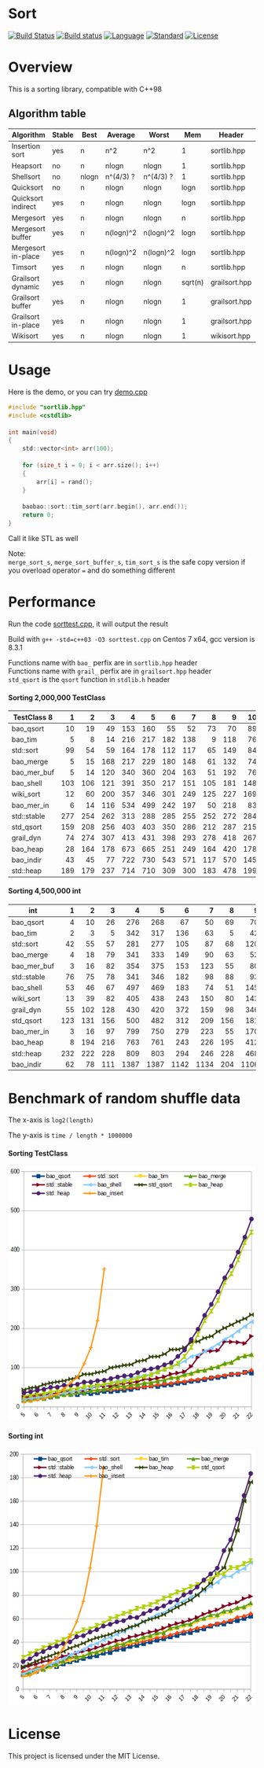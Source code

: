 # Sort

[![Build Status](https://travis-ci.org/Baobaobear/sort.svg?branch=master)](https://travis-ci.org/Baobaobear/sort) [![Build status](https://ci.appveyor.com/api/projects/status/wtt8m5ss33jxl3og?svg=true)](https://ci.appveyor.com/project/Baobaobear/sort) [![Language](https://img.shields.io/badge/language-C++-blue.svg)](https://isocpp.org/) [![Standard](https://img.shields.io/badge/C++-98-orange.svg)](https://en.wikipedia.org/wiki/C%2B%2B#Standardization) [![License](https://img.shields.io/badge/license-MIT-blue.svg)](https://opensource.org/licenses/MIT)

# Overview

This is a sorting library, compatible with C++98

## Algorithm table

Algorithm     | Stable | Best  |  Average  |   Worst   | Mem | Header | Name |
-------------------|---|-------|-----------|-----------|-----|--------| -----|
Insertion sort     |yes| n     | n^2       | n^2       | 1   | sortlib.hpp | insert_sort |
Heapsort           |no | n     | nlogn     | nlogn     | 1   | sortlib.hpp | heap_sort |
Shellsort          |no | nlogn | n^(4/3) ? | n^(4/3) ? | 1   | sortlib.hpp | shell_sort |
Quicksort          |no | n     | nlogn     | nlogn     | logn| sortlib.hpp | quick_sort |
Quicksort indirect |yes| n     | nlogn     | nlogn     | logn| sortlib.hpp | indirect_qsort |
Mergesort          |yes| n     | nlogn     | nlogn     | n   | sortlib.hpp | merge_sort |
Mergesort buffer   |yes| n     | n(logn)^2 | n(logn)^2 | logn| sortlib.hpp | merge_sort_buffer |
Mergesort in-place |yes| n     | n(logn)^2 | n(logn)^2 | logn| sortlib.hpp | merge_sort_in_place |
Timsort            |yes| n     | nlogn     | nlogn     | n   | sortlib.hpp | tim_sort |
Grailsort dynamic  |yes| n     | nlogn     | nlogn | sqrt(n) | grailsort.hpp | grail_sort |
Grailsort buffer   |yes| n     | nlogn     | nlogn | 1       | grailsort.hpp | grail_sort_buffer |
Grailsort in-place |yes| n     | nlogn     | nlogn | 1       | grailsort.hpp | grail_sort_in_place |
Wikisort           |yes| n     | nlogn     | nlogn     | 1   | wikisort.hpp | wiki_sort |

# Usage

Here is the demo, or you can try [demo.cpp](demo.cpp)

```c
#include "sortlib.hpp"
#include <cstdlib>

int main(void)
{
    std::vector<int> arr(100);

    for (size_t i = 0; i < arr.size(); i++)
    {
        arr[i] = rand();
    }

    baobao::sort::tim_sort(arr.begin(), arr.end());
    return 0;
}
```

Call it like STL as well

Note:  
`merge_sort_s`, `merge_sort_buffer_s`, `tim_sort_s` is the safe copy version if you overload operator `=` and do something different

# Performance

Run the code [sorttest.cpp](sorttest.cpp), it will output the result

Build with `g++ -std=c++03 -O3 sorttest.cpp` on Centos 7 x64, gcc version is 8.3.1

Functions name with `bao_` perfix are in `sortlib.hpp` header  
Functions name with `grail_` perfix are in `grailsort.hpp` header  
`std_qsort` is the `qsort` function in `stdlib.h` header

#### Sorting 2,000,000 TestClass

TestClass 8 |  1  |  2  |  3  |  4  |  5  |  6  |  7  |  8  |  9  |  10 |  11 |  12 | Avg |
------------|----:|----:|----:|----:|----:|----:|----:|----:|----:|----:|----:|----:|----:|
bao_qsort   |   10|   19|   49|  153|  160|   55|   52|   73|   70|   89|  144|  108|   81|
bao_tim     |    5|    8|   14|  216|  217|  182|  138|    9|  118|   76|  238|  111|  111|
std::sort   |   99|   54|   59|  164|  178|  112|  117|   65|  149|   84|  155|  124|  113|
bao_merge   |    5|   15|  168|  217|  229|  180|  148|   61|  132|   74|  213|  120|  130|
bao_mer_buf |    5|   14|  120|  340|  360|  204|  163|   51|  192|   76|  312|  133|  164|
bao_shell   |  103|  106|  121|  391|  350|  217|  151|  105|  181|  148|  329|  152|  196|
wiki_sort   |   12|   60|  200|  357|  346|  301|  249|  125|  227|  169|  312|  143|  208|
bao_mer_in  |    6|   14|  116|  534|  499|  242|  197|   50|  218|   83|  478|  162|  216|
std::stable |  277|  254|  262|  313|  288|  285|  255|  252|  272|  284|  290|  165|  266|
std_qsort   |  159|  208|  256|  403|  403|  350|  286|  212|  287|  215|  419|  258|  288|
grail_dyn   |   74|  274|  307|  413|  431|  398|  293|  278|  418|  267|  394|  211|  313|
bao_heap    |   28|  164|  178|  673|  665|  251|  249|  164|  420|  178|  687|  169|  318|
bao_indir   |   43|   45|   77|  722|  730|  543|  571|  117|  570|  145|  650|  162|  364|
std::heap   |  189|  179|  237|  714|  710|  309|  300|  183|  478|  199|  720|  212|  369|

#### Sorting 4,500,000 int

int         |  1  |  2  |  3  |  4  |  5  |  6  |  7  |  8  |  9  |  10 |  11 |  12 | Avg |
------------|----:|----:|----:|----:|----:|----:|----:|----:|----:|----:|----:|----:|----:|
bao_qsort   |    4|   10|   26|  276|  268|   67|   50|   69|   70|  108|  257|  188|  116|
bao_tim     |    2|    3|    5|  342|  317|  136|   63|    5|   42|  100|  301|  197|  126|
std::sort   |   42|   55|   57|  281|  277|  105|   87|   68|  120|  116|  271|  211|  140|
bao_merge   |    4|   18|   79|  341|  333|  149|   90|   63|   52|  106|  309|  213|  146|
bao_mer_buf |    3|   16|   82|  354|  375|  153|  123|   55|   80|  101|  332|  224|  158|
std::stable |   76|   75|   78|  341|  346|  182|   98|   88|   93|  137|  333|  239|  173|
bao_shell   |   53|   46|   67|  497|  469|  183|   74|   51|  145|  106|  453|  238|  198|
wiki_sort   |   13|   39|   82|  405|  438|  243|  150|   80|  143|  150|  406|  256|  200|
grail_dyn   |   55|  102|  128|  430|  420|  372|  159|   98|  346|  163|  388|  383|  253|
std_qsort   |  123|  131|  156|  500|  482|  312|  209|  156|  181|  220|  471|  376|  276|
bao_mer_in  |    3|   16|   97|  799|  750|  279|  223|   55|  170|  122|  742|  310|  297|
bao_heap    |    8|  194|  216|  763|  761|  243|  226|  195|  412|  231|  755|  289|  357|
std::heap   |  232|  222|  228|  809|  803|  294|  246|  228|  468|  249|  815|  350|  412|
bao_indir   |   62|   78|  111| 1387| 1387| 1142| 1134|  204| 1106|  277| 1254|  319|  705|

# Benchmark of random shuffle data 

The x-axis is `log2(length)`

The y-axis is `time / length * 1000000`

#### Sorting TestClass

[![](img/benchmark_class8.png)](img/benchmark_class8.png)

#### Sorting int

[![](img/benchmark_int.png)](img/benchmark_int.png)



# License

This project is licensed under the MIT License.

